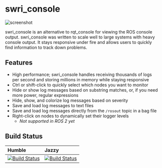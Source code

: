 # swri_console

![screenshot](doc/images/screenshot.png)

swri_console is an alternative to rqt_console for viewing the ROS console output.  swri_console was written to scale well to large systems with heavy console output.  It stays responsive under fire and allows users to quickly find information to track down problems.

## Features

- High performance; swri_console handles receiving thousands of logs per second and storing millions in memory while staying responsive
- Ctrl or shift-click to quickly select which nodes you want to monitor
- Hide or show log messages based on substring matches, or, if you need more power, regular expressions
- Hide, show, and colorize log messages based on severity
- Save and load log messages to text files
- Save and load log messages directly from the `/rosout` topic in a bag file
- Right-click on nodes to dynamically set their logger levels
   - *Not supported in ROS 2 yet*

Build Status
--------
| Humble | Jazzy |
| :----- | :---- |
| [![Build Status](https://build.ros2.org/job/Hbin_uJ64__swri_console__ubuntu_jammy_amd64__binary/badge/icon)](https://build.ros2.org/job/Hbin_uJ64__swri_console__ubuntu_jammy_amd64__binary/) | [![Build Status](https://build.ros2.org/job/Jbin_uN64__swri_console__ubuntu_noble_amd64__binary/badge/icon)](https://build.ros2.org/job/Jbin_uN64__swri_console__ubuntu_noble_amd64__binary/)

